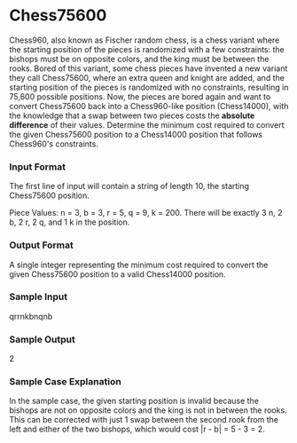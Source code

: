# Chess75600

Chess960, also known as Fischer random chess, is a chess variant where the starting position of the pieces is randomized with a few constraints: the bishops must be on opposite colors, and the king must be between the rooks. Bored of this variant, some chess pieces have invented a new variant they call Chess75600, where an extra queen and knight are added, and the starting position of the pieces is randomized with no constraints, resulting in 75,600 possible positions. Now, the pieces are bored again and want to convert Chess75600 back into a Chess960-like position (Chess14000), with the knowledge that a swap between two pieces costs the **absolute difference** of their values. Determine the minimum cost required to convert the given Chess75600 position to a Chess14000 position that follows Chess960's constraints.

### Input Format

The first line of input will contain a string of length 10, the starting Chess75600 position.

Piece Values: n = 3, b = 3, r = 5, q = 9, k = 200. There will be exactly 3 n, 2 b, 2 r, 2 q, and 1 k in the position.

### Output Format

A single integer representing the minimum cost required to convert the given Chess75600 position to a valid Chess14000 position.

### Sample Input

qrrnkbnqnb

### Sample Output

$2$

### Sample Case Explanation

In the sample case, the given starting position is invalid because the bishops are not on opposite colors and the king is not in between the rooks. This can be corrected with just 1 swap between the second rook from the left and either of the two bishops, which would cost |r - b| = 5 - 3 = 2.
